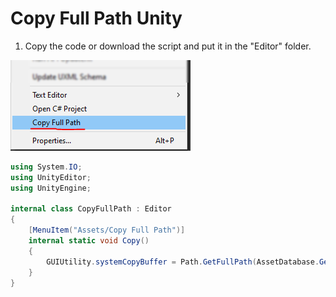 # Copy Full Path Unity
1. Copy the code or download the script and put it in the "Editor" folder.

![](img.PNG)


```C#
using System.IO;
using UnityEditor;
using UnityEngine;

internal class CopyFullPath : Editor
{
    [MenuItem("Assets/Copy Full Path")]
    internal static void Copy()
    {
        GUIUtility.systemCopyBuffer = Path.GetFullPath(AssetDatabase.GetAssetPath(Selection.activeObject));        
    }
}
```
